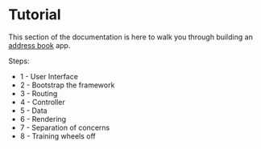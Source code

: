 # Tutorial

This section of the documentation is here to walk you through building an [address book](../../tutorial) app.

Steps:

* 1 - User Interface
* 2 - Bootstrap the framework
* 3 - Routing
* 4 - Controller
* 5 - Data
* 6 - Rendering
* 7 - Separation of concerns
* 8 - Training wheels off
